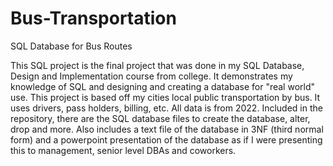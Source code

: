 # Bus-Transportation
SQL Database for Bus Routes

This SQL project is the final project that was done in my SQL Database, Design and Implementation course from college. It demonstrates my knowledge of SQL and designing and creating a database for "real world" use.
This project is based off my cities local public transportation by bus. It uses drivers, pass holders, billing, etc. All data is from 2022.
Included in the repository, there are the SQL database files to create the database, alter, drop and more. Also includes a text file of the database in 3NF (third normal form) and a powerpoint presentation of the database as if I were presenting this to management, senior level DBAs and coworkers.

